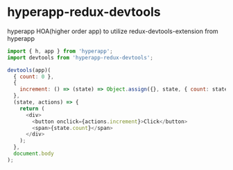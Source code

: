 # hyperapp-redux-devtools
hyperapp HOA(higher order app) to utilize redux-devtools-extension from hyperapp

```js
import { h, app } from 'hyperapp';
import devtools from 'hyperapp-redux-devtools';

devtools(app)(
  { count: 0 },
  {
    increment: () => (state) => Object.assign({}, state, { count: state.count + 1 })
  },
  (state, actions) => {
    return (
      <div>
        <button onclick={actions.increment}>Click</button>
        <span>{state.count}</span>
      </div>
    );
  },
  document.body
);

```
